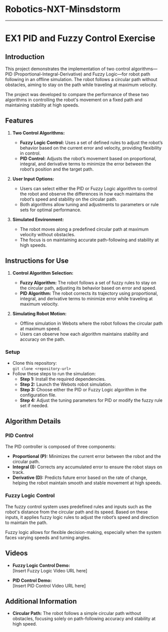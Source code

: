 # Robotics-NXT-Minsdstorm

---

# EX1 PID and Fuzzy Control Exercise

## Introduction

This project demonstrates the implementation of two control algorithms—PID (Proportional-Integral-Derivative) and Fuzzy Logic—for robot path following in an offline simulation. The robot follows a circular path without obstacles, aiming to stay on the path while traveling at maximum velocity.

The project was developed to compare the performance of these two algorithms in controlling the robot's movement on a fixed path and maintaining stability at high speeds.

## Features

1. **Two Control Algorithms:**
   - **Fuzzy Logic Control:** Uses a set of defined rules to adjust the robot’s behavior based on the current error and velocity, providing flexibility in control.
   - **PID Control:** Adjusts the robot’s movement based on proportional, integral, and derivative terms to minimize the error between the robot’s position and the target path.

2. **User Input Options:**
   - Users can select either the PID or Fuzzy Logic algorithm to control the robot and observe the differences in how each maintains the robot’s speed and stability on the circular path.
   - Both algorithms allow tuning and adjustments to parameters or rule sets for optimal performance.

3. **Simulated Environment:**
   - The robot moves along a predefined circular path at maximum velocity without obstacles.
   - The focus is on maintaining accurate path-following and stability at high speeds.

## Instructions for Use

1. **Control Algorithm Selection:**
   - **Fuzzy Algorithm:** The robot follows a set of fuzzy rules to stay on the circular path, adjusting its behavior based on error and speed.
   - **PID Algorithm:** The robot corrects its trajectory using proportional, integral, and derivative terms to minimize error while traveling at maximum velocity.

2. **Simulating Robot Motion:**
   - Offline simulation in Webots where the robot follows the circular path at maximum speed.
   - Users can observe how each algorithm maintains stability and accuracy on the path.

### Setup

- Clone this repository:  
  `git clone <repository-url>`
- Follow these steps to run the simulation:
  - **Step 1:** Install the required dependencies.
  - **Step 2:** Launch the Webots robot simulation.
  - **Step 3:** Choose either the PID or Fuzzy Logic algorithm in the configuration file.
  - **Step 4:** Adjust the tuning parameters for PID or modify the fuzzy rule set if needed.

## Algorithm Details

### PID Control

The PID controller is composed of three components:
- **Proportional (P):** Minimizes the current error between the robot and the circular path.
- **Integral (I):** Corrects any accumulated error to ensure the robot stays on track.
- **Derivative (D):** Predicts future error based on the rate of change, helping the robot maintain smooth and stable movement at high speeds.

### Fuzzy Logic Control

The fuzzy control system uses predefined rules and inputs such as the robot's distance from the circular path and its speed. Based on these inputs, it applies fuzzy logic rules to adjust the robot’s speed and direction to maintain the path.

Fuzzy logic allows for flexible decision-making, especially when the system faces varying speeds and turning angles.

## Videos

- **Fuzzy Logic Control Demo:**  
  [Insert Fuzzy Logic Video URL here]

- **PID Control Demo:**  
  [Insert PID Control Video URL here]

## Additional Information

- **Circular Path:** The robot follows a simple circular path without obstacles, focusing solely on path-following accuracy and stability at high speed.
